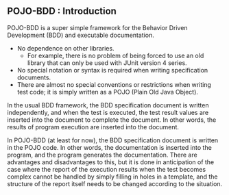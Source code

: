 

## POJO-BDD : Introduction 

POJO-BDD is a super simple framework for the Behavior Driven Development (BDD) and executable documentation.


- No dependence on other libraries.
    - For example, there is no problem of being forced to use an old library that can only be used with JUnit version 4 series.
- No special notation or syntax is required when writing specification documents.
- There are almost no special conventions or restrictions when writing test code; it is simply written as a POJO (Plain Old Java Object).


In the usual BDD framework, the BDD specification document is written independently, and when the test is executed, the test result values are inserted into the document to complete the document. In other words, the results of program execution are inserted into the document.


In POJO-BDD (at least for now), the BDD specification document is written in the POJO code. In other words, the documentation is inserted into the program, and the program generates the documentation. There are advantages and disadvantages to this, but it is done in anticipation of the case where the report of the execution results when the test becomes complex cannot be handled by simply filling in holes in a template, and the structure of the report itself needs to be changed according to the situation.




